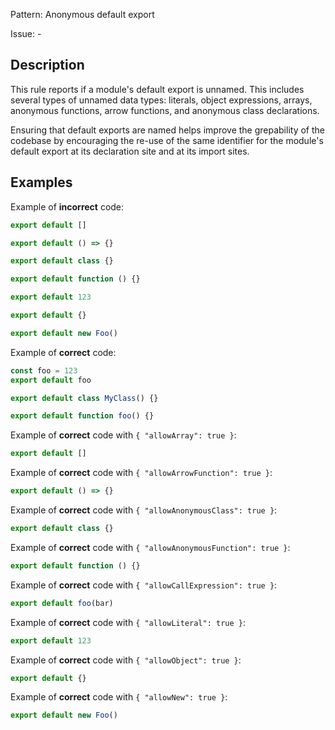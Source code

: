 Pattern: Anonymous default export

Issue: -

## Description

This rule reports if a module's default export is unnamed. This includes several types of unnamed data types: literals, object expressions, arrays, anonymous functions, arrow functions, and anonymous class declarations.

Ensuring that default exports are named helps improve the grepability of the codebase by encouraging the re-use of the same identifier for the module's default export at its declaration site and at its import sites.

## Examples

Example of **incorrect** code:
```js
export default []

export default () => {}

export default class {}

export default function () {}

export default 123

export default {}

export default new Foo()
```

Example of **correct** code:
```js
const foo = 123
export default foo

export default class MyClass() {}

export default function foo() {}
```

Example of **correct** code with `{ "allowArray": true }`:
```js
export default []
```

Example of **correct** code with `{ "allowArrowFunction": true }`:
```js
export default () => {}
```

Example of **correct** code with `{ "allowAnonymousClass": true }`:
```js
export default class {}
```

Example of **correct** code with `{ "allowAnonymousFunction": true }`:
```js
export default function () {}
```

Example of **correct** code with `{ "allowCallExpression": true }`:
```js
export default foo(bar)
```

Example of **correct** code with `{ "allowLiteral": true }`:
```js
export default 123
```

Example of **correct** code with `{ "allowObject": true }`:
```js
export default {}
```

Example of **correct** code with `{ "allowNew": true }`:
```js
export default new Foo()
```
